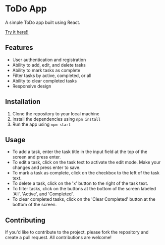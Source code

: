 # ToDo App

A simple ToDo app built using React.

[Try it here!!](https://othamae.github.io/ToDo_APP_by_Othamae/)

## Features
- User authentication and registration
- Ability to add, edit, and delete tasks
- Ability to mark tasks as complete
- Filter tasks by active, completed, or all
- Ability to clear completed tasks
- Responsive design

## Installation
1. Clone the repository to your local machine
2. Install the dependencies using `npm install`
3. Run the app using `npm start`

## Usage
- To add a task, enter the task title in the input field at the top of the screen and press enter.
- To edit a task, click on the task text to activate the edit mode. Make your changes and press enter to save.
- To mark a task as complete, click on the checkbox to the left of the task text.
- To delete a task, click on the 'x' button to the right of the task text.
- To filter tasks, click on the buttons at the bottom of the screen labeled 'All', 'Active', and 'Completed'.
- To clear completed tasks, click on the 'Clear Completed' button at the bottom of the screen.

## Contributing
If you'd like to contribute to the project, please fork the repository and create a pull request. All contributions are welcome!


